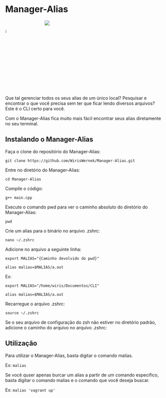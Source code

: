 # Manager-Alias

<a href="https://youtu.be/H1cebc_95jI" style="
    margin-left: auto;
    margin-right: auto;
    display: block;
    width: 50%;">
    <img src="https://i.imgur.com/oQhfCuO.png" >
</a>


<a href="https://youtu.be/H1cebc_95jI"><img src="https://i.imgur.com/Uzk1iD0.png" style="width: 5%;"></a>

Que tal gerenciar todos os seus alias de um único local? Pesquisar e encontrar o que você precisa sem ter que ficar lendo diversos arquivos? Este é o CLI certo para você.

Com o Manager-Alias fica muito mais fácil encontrar seus alias diretamente no seu terminal.

## Instalando o Manager-Alias

Faça o clone do repositório do Manager-Alias:

`git clone https://github.com/WirisWernek/Manager-Alias.git`

Entre no diretório do Manager-Alias:

`cd Manager-Alias`

Compile o código:

`g++ main.cpp`

Execute o comando pwd para ver o caminho absoluto do diretório do Manager-Alias:

`pwd`

Crie um alias para o binário no arquivo .zshrc:

`nano ~/.zshrc`

Adicione no arquivo a seguinte linha:

`export MALIAS="{Caminho devolvido do pwd}"`

`alias malias=$MALIAS/a.out`

Ex:

`export MALIAS="/home/wiris/Documentos/CLI"`

`alias malias=$MALIAS/a.out`

Recarregue o arquivo .zshrc:

`source ~/.zshrc`

Se o seu arquivo de configuração do zsh não estiver no diretório padrão, adicione o caminho do arquivo no arquivo .zshrc:
<br>

## Utilização

Para utilizar o Manager-Alias, basta digitar o comando malias.

Ex: `malias`

Se você quser apenas burcar um alias a partir de um comando específico, basta digitar o comando malias e o comando que você deseja buscar.

Ex: `malias 'vagrant up'`
